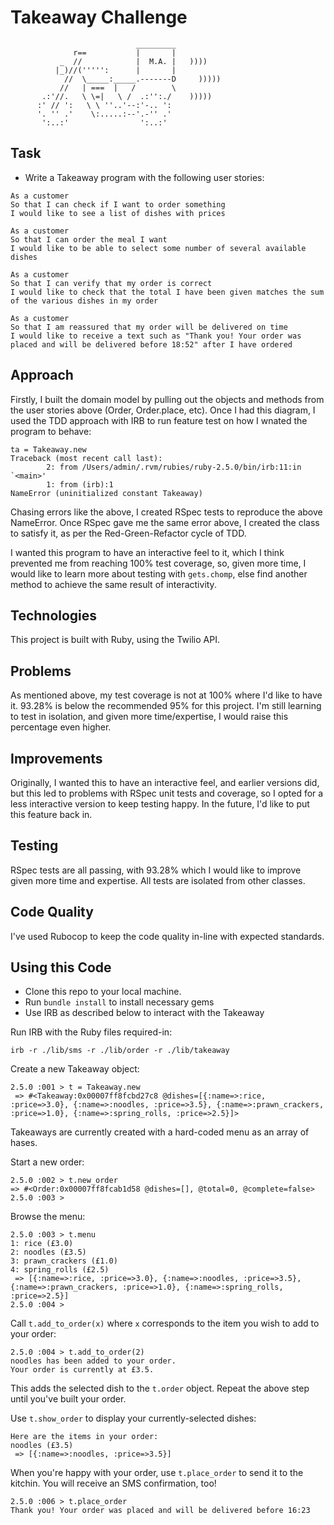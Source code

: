 Takeaway Challenge
==================
```
                            _________
              r==           |       |
           _  //            |  M.A. |   ))))
          |_)//(''''':      |       |
            //  \_____:_____.-------D     )))))
           //   | ===  |   /        \
       .:'//.   \ \=|   \ /  .:'':./    )))))
      :' // ':   \ \ ''..'--:'-.. ':
      '. '' .'    \:.....:--'.-'' .'
       ':..:'                ':..:'

 ```

Task
-----
* Write a Takeaway program with the following user stories:

```
As a customer
So that I can check if I want to order something
I would like to see a list of dishes with prices

As a customer
So that I can order the meal I want
I would like to be able to select some number of several available dishes

As a customer
So that I can verify that my order is correct
I would like to check that the total I have been given matches the sum of the various dishes in my order

As a customer
So that I am reassured that my order will be delivered on time
I would like to receive a text such as "Thank you! Your order was placed and will be delivered before 18:52" after I have ordered
```

## Approach
Firstly, I built the domain model by pulling out the objects and methods from the user stories above (Order, Order.place, etc). Once I had this diagram, I used the TDD approach with IRB to run feature test on how I wnated the program to behave:
```
ta = Takeaway.new
Traceback (most recent call last):
        2: from /Users/admin/.rvm/rubies/ruby-2.5.0/bin/irb:11:in `<main>'
        1: from (irb):1
NameError (uninitialized constant Takeaway)
```
Chasing errors like the above, I created RSpec tests to reproduce the above NameError. Once RSpec gave me the same error above, I created the class to satisfy it, as per the Red-Green-Refactor cycle of TDD.

I wanted this program to have an interactive feel to it, which I think prevented me from reaching 100% test coverage, so, given more time, I would like to learn more about testing with ```gets.chomp```, else find another method to achieve the same result of interactivity.

## Technologies
This project is built with Ruby, using the Twilio API.

## Problems
As mentioned above, my test coverage is not at 100% where I'd like to have it. 93.28% is below the recommended 95% for this project. I'm still learning to test in isolation, and given more time/expertise, I would raise this percentage even higher.

## Improvements
Originally, I wanted this to have an interactive feel, and earlier versions did, but this led to problems with RSpec unit tests and coverage, so I opted for a less interactive version to keep testing happy. In the future, I'd like to put this feature back in.

## Testing
RSpec tests are all passing, with 93.28% which I would like to improve given more time and expertise.
All tests are isolated from other classes.

## Code Quality
I've used Rubocop to keep the code quality in-line with expected standards.

## Using this Code
- Clone this repo to your local machine.
- Run ```bundle install``` to install necessary gems
- Use IRB as described below to interact with the Takeaway

Run IRB with the Ruby files required-in:
```
irb -r ./lib/sms -r ./lib/order -r ./lib/takeaway
```
Create a new Takeaway object:
```
2.5.0 :001 > t = Takeaway.new
 => #<Takeaway:0x00007ff8fcbd27c8 @dishes=[{:name=>:rice, :price=>3.0}, {:name=>:noodles, :price=>3.5}, {:name=>:prawn_crackers, :price=>1.0}, {:name=>:spring_rolls, :price=>2.5}]> 
 ```
 Takeaways are currently created with a hard-coded menu as an array of hases.

 Start a new order:
 ```
 2.5.0 :002 > t.new_order
 => #<Order:0x00007ff8fcab1d58 @dishes=[], @total=0, @complete=false> 
2.5.0 :003 > 
```
Browse the menu:
```
2.5.0 :003 > t.menu
1: rice (£3.0)
2: noodles (£3.5)
3: prawn_crackers (£1.0)
4: spring_rolls (£2.5)
 => [{:name=>:rice, :price=>3.0}, {:name=>:noodles, :price=>3.5}, {:name=>:prawn_crackers, :price=>1.0}, {:name=>:spring_rolls, :price=>2.5}] 
2.5.0 :004 > 
```
Call ```t.add_to_order(x)``` where ```x``` corresponds to the item you wish to add to your order:

```
2.5.0 :004 > t.add_to_order(2)
noodles has been added to your order.
Your order is currently at £3.5.
```
This adds the selected dish to the ```t.order``` object. Repeat the above step until you've built your order.

Use ```t.show_order``` to display your currently-selected dishes:
```
Here are the items in your order:
noodles (£3.5)
 => [{:name=>:noodles, :price=>3.5}]
 ```

 When you're happy with your order, use ```t.place_order``` to send it to the kitchin. You will receive an SMS confirmation, too!

 ```
 2.5.0 :006 > t.place_order
Thank you! Your order was placed and will be delivered before 16:23
```